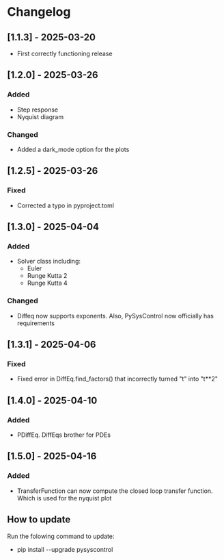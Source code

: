 # Changelog

## [1.1.3] - 2025-03-20
- First correctly functioning release

## [1.2.0] - 2025-03-26
### Added
- Step response
- Nyquist diagram
### Changed
- Added a dark_mode option for the plots

## [1.2.5] - 2025-03-26
### Fixed
- Corrected a typo in pyproject.toml

## [1.3.0] - 2025-04-04
### Added
- Solver class including:
  - Euler
  - Runge Kutta 2
  - Runge Kutta 4
### Changed
- Diffeq now supports exponents.
Also, PySysControl now officially has requirements
## [1.3.1] - 2025-04-06
### Fixed
- Fixed error in DiffEq.find_factors() that incorrectly turned "t" into "t**2"
## [1.4.0] - 2025-04-10
### Added
- PDiffEq. DiffEqs brother for PDEs
## [1.5.0] - 2025-04-16
### Added
- TransferFunction can now compute the closed loop transfer function. Which is used for the nyquist plot
## How to update
Run the folowing command to update:
- pip install --upgrade pysyscontrol
